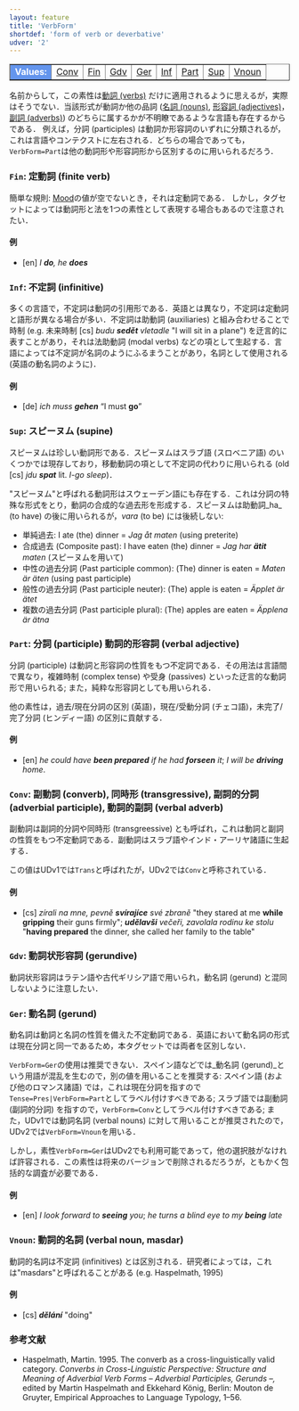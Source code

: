 ```yaml
---
layout: feature
title: 'VerbForm'
shortdef: 'form of verb or deverbative'
udver: '2'
---
```


<table class="typeindex" border="1">
<tr>
  <td style="background-color:cornflowerblue;color:white"><strong>Values:</strong> </td>
  <td><a href="#Conv">Conv</a></td>
  <td><a href="#Fin">Fin</a></td>
  <td><a href="#Gdv">Gdv</a></td>
  <td><a href="#Ger">Ger</a></td>
  <td><a href="#Inf">Inf</a></td>
  <td><a href="#Part">Part</a></td>
  <td><a href="#Sup">Sup</a></td>
  <td><a href="#Vnoun">Vnoun</a></td>
</tr>
</table>

名前からして，この素性は[動詞 (verbs)](u-pos/VERB) だけに適用されるように思えるが，実際はそうでない．当該形式が動詞か他の品詞 ([名詞 (nouns)](u-pos/NOUN), [形容詞 (adjectives)](u-pos/ADJ)，[副詞 (adverbs)](u-pos/ADV)) のどちらに属するかが不明瞭であるような言語も存在するからである．
例えば，分詞 (participles) は動詞か形容詞のいずれに分類されるが，これは言語やコンテクストに左右される．どちらの場合であっても，`VerbForm=Part`は他の動詞形や形容詞形から区別するのに用いられるだろう．

### <a name="Fin">`Fin`</a>: 定動詞 (finite verb)


簡単な規則: [Mood]()の値が空でないとき，それは定動詞である．
しかし，タグセットによっては動詞形と法を1つの素性として表現する場合もあるので注意されたい．

#### 例

* [en] _I <b>do</b>, he <b>does</b>_

### <a name="Inf">`Inf`</a>: 不定詞 (infinitive)

多くの言語で，不定詞は動詞の引用形である．英語とは異なり，不定詞は定動詞と語形が異なる場合が多い．不定詞は助動詞 (auxiliaries) と組み合わせることで時制 (e.g. 未来時制 [cs] _budu <b>sedět</b> vletadle_ "I will sit in a plane") を迂言的に表すことがあり，それは法助動詞 (modal verbs) などの項として生起する．言語によっては不定詞が名詞のようにふるまうことがあり，名詞として使用される (英語の動名詞のように)．

#### 例

* [de] _ich muss <b>gehen</b>_ “I must <b>go</b>”

### <a name="Sup">`Sup`</a>: スピーヌム (supine)

スピーヌムは珍しい動詞形である．スピーヌムはスラブ語 (スロベニア語) のいくつかでは現存しており，移動動詞の項として不定詞の代わりに用いられる (old [cs] _jdu <b>spat</b>_ lit. _I-go sleep_)．

"スピーヌム"と呼ばれる動詞形はスウェーデン語にも存在する．これは分詞の特殊な形式をとり，動詞の合成的な過去形を形成する．スピーヌムは助動詞_ha_ (to have) の後に用いられるが，_vara_ (to be) には後続しない:

* 単純過去: I ate (the) dinner = _Jag åt maten_ (using preterite)
* 合成過去 (Composite past): I have eaten (the) dinner = _Jag har <b>ätit</b> maten_ (スピーヌムを用いて)
* 中性の過去分詞 (Past participle common): (The) dinner is eaten = _Maten är äten_ (using past participle)
* 般性の過去分詞 (Past participle neuter): (The) apple is eaten = _Äpplet är ätet_
* 複数の過去分詞 (Past participle plural): (The) apples are eaten = _Äpplena är ätna_ 

### <a name="Part">`Part`</a>: 分詞 (participle) 動詞的形容詞 (verbal adjective)

分詞 (participle) は動詞と形容詞の性質をもつ不定詞である．その用法は言語間で異なり，複雑時制 (complex tense) や受身 (passives) といった迂言的な動詞形で用いられる; また，純粋な形容詞としても用いられる．

他の素性は，過去/現在分詞の区別 (英語)，現在/受動分詞 (チェコ語)，未完了/完了分詞 (ヒンディー語) の区別に貢献する．

#### 例

* [en] _he could have <b>been prepared</b> if he had
  <b>forseen</b> it_; _I will be <b>driving</b> home_.

### <a name="Conv">`Conv`</a>: 副動詞 (converb), 同時形 (transgressive), 副詞的分詞 (adverbial participle), 動詞的副詞 (verbal adverb)

副動詞は副詞的分詞や同時形 (transgreessive) とも呼ばれ，これは動詞と副詞の性質をもつ不定動詞である．副動詞はスラブ語やインド・アーリヤ諸語に生起する．

この値はUDv1では`Trans`と呼ばれたが，UDv2では`Conv`と呼称されている．

#### 例

* [cs] _zírali na mne, pevně <b>svírajíce</b> své zbraně_ "they
  stared at me <b>while gripping</b> their guns firmly";
  _<b>udělavši</b> večeři, zavolala rodinu ke stolu_ "<b>having
  prepared</b> the dinner, she called her family to the table"

### <a name="Gdv">`Gdv`</a>: 動詞状形容詞 (gerundive)

動詞状形容詞はラテン語や古代ギリシア語で用いられ，動名詞 (gerund) と混同しないように注意したい．

### <a name="Ger">`Ger`</a>: 動名詞 (gerund)

動名詞は動詞と名詞の性質を備えた不定動詞である．英語において動名詞の形式は現在分詞と同一であるため，本タグセットでは両者を区別しない．

`VerbForm=Ger`の使用は推奨できない．スペイン語などでは_動名詞 (gerund)_という用語が混乱を生むので，別の値を用いることを推奨する: スペイン語 (および他のロマンス諸語) では，これは現在分詞を指すので`Tense=Pres|VerbForm=Part`としてラベル付けすべきである; スラブ語では副動詞 (副詞的分詞) を指すので，`VerbForm=Conv`としてラベル付けすべきである; また，UDv1では動詞名詞 (verbal nouns) に対して用いることが推奨されたので，UDv2では`VerbForm=Vnoun`を用いる．

しかし，素性`VerbForm=Ger`はUDv2でも利用可能であって，他の選択肢がなければ許容される．この素性は将来のバージョンで削除されるだろうが，ともかく包括的な調査が必要である．

#### 例

* [en] _I look forward to <b>seeing</b> you_; _he turns a blind
  eye to my <b>being</b> late_

### <a name="Vnoun">`Vnoun`</a>: 動詞的名詞 (verbal noun, masdar)

動詞的名詞は不定詞 (infinitives) とは区別される．研究者によっては，これは"masdars"と呼ばれることがある (e.g. Haspelmath, 1995)

#### 例

* [cs] _<b>dělání</b>_ "doing"

### 参考文献

* Haspelmath, Martin. 1995. The converb as a cross-linguistically valid category. _Converbs in Cross-Linguistic Perspective: Structure and Meaning of Adverbial Verb Forms – Adverbial Participles, Gerunds –,_ edited by Martin Haspelmath and Ekkehard König, Berlin: Mouton de Gruyter, Empirical Approaches to Language Typology, 1–56.

